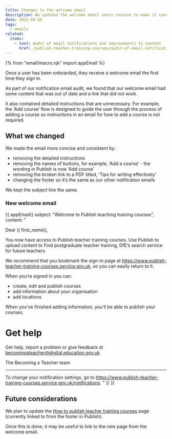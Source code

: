 ```yaml
---
title: Changes to the welcome email
description: We updated the welcome email users receive to make it concise and consistent with other emails we send
date: 2022-04-28
tags:
  - emails
related:
  items:
    - text: Audit of email notifications and improvements to content
      href: /publish-teacher-training-courses/audit-of-email-notifications-and-improvements-to-content/
---
```


{% from "email/macro.njk" import appEmail %}

<!-- markdownlint-disable MD001 MD025 -->

Once a user has been onboarded, they receive a welcome email the first time they sign in.

As part of our notification email audit, we found that our welcome email had some content that was out of date and a link that did not work.

It also contained detailed instructions that are unnecessary. For example, the ‘Add course’ flow is designed to guide the user through the process of adding a course so instructions in an email for how to add a course is not required.

## What we changed

We made the email more concise and consistent by:

- removing the detailed instructions
- removing the names of buttons, for example, ‘Add a course’ - the wording in Publish is now ‘Add course’
- removing the broken link to a PDF titled, ‘Tips for writing effectively’
- changing the footer so it’s the same as our other notification emails

We kept the subject line the same.

### New welcome email

{{ appEmail({
  subject: "Welcome to Publish teaching training courses",
  content: "

Dear (( first_name)),

You now have access to Publish teacher training courses. Use Publish to upload content to Find postgraduate teacher training, DfE’s search service for future teachers.

We recommend that you bookmark the sign-in page at <https://www.publish-teacher-training-courses.service.gov.uk>, so you can easily return to it.

When you’re signed in you can:

- create, edit and publish courses
- add information about your organisation
- add locations

When you’ve finished adding information, you’ll be able to publish your courses.

# Get help

Get help, report a problem or give feedback at <becomingateacher@digital.education.gov.uk>

The Becoming a Teacher team

---

To change your notification settings, go to <https://www.publish-teacher-training-courses.service.gov.uk/notifications>.
  "
}) }}

## Future considerations

We plan to update the [How to publish teacher training courses](https://www.publish-teacher-training-courses.service.gov.uk/guidance) page (currently linked to from the footer in Publish).

Once this is done, it may be useful to link to the new page from the welcome email.

<!-- markdownlint-enable MD001 MD025 -->
